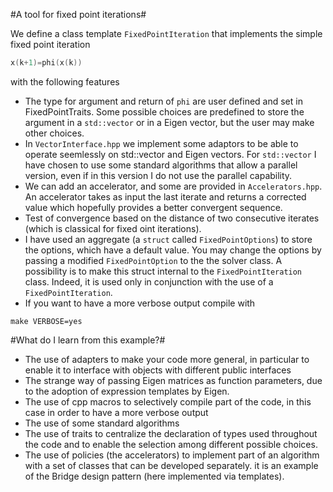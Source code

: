 #A tool for fixed point iterations#

We define a class template `FixedPointIteration` that implements the simple fixed point iteration 

``` C++
x(k+1)=phi(x(k)) 
```
with the following features

* The type for argument and return of `phi` are user defined and set in FixedPointTraits. Some
  possible choices are predefined to store the argument in a
  `std::vector` or in a Eigen vector, but the user may make other choices.
* In `VectorInterface.hpp` we implement some adaptors to be able to operate seemlessly on std::vector and Eigen vectors. For `std::vector` I have chosen
to use some standard algorithms that allow a parallel version, even if in this version I do not use the parallel capability.
* We can add an accelerator, and some are provided in `Accelerators.hpp`. 
    An accelerator takes as input the last iterate and returns a corrected value which hopefully
    provides a better convergent sequence.
* Test of convergence based on the distance of two consecutive iterates (which is classical for fixed oint iterations).
* I have used an aggregate (a `struct` called `FixedPointOptions`) to store the options, which have a default value. You may change the options by passing a modified
`FixedPointOption` to the the solver class. A possibility is to make this struct internal to the `FixedPointIteration` class. Indeed, it is used only in conjunction with the use of a `FixedPointIteration`.  
* If you want to have a more verbose output compile with

```
make VERBOSE=yes
```

#What do I learn from this example?#

- The use of adapters to make your code more general, in particular to enable it to interface with objects with different public interfaces
- The strange way of passing Eigen matrices as function parameters, due to the adoption of expression templates by Eigen.
- The use of cpp macros to selectively compile part of the code, in this case in order to have a more verbose output
- The use of some standard algorithms
- The use of traits to centralize the declaration of types used throughout the code and to enable the selection among different possible choices.
- The use of policies (the accelerators) to implement part of an algorithm with a set of classes that can be developed separately. it is an example of the Bridge design pattern (here implemented via templates).

